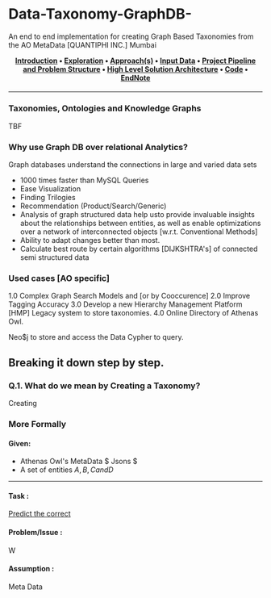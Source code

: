 # Data-Taxonomy-GraphDB-
An end to end implementation for creating Graph Based Taxonomies from the AO MetaData [QUANTIPHI INC.] Mumbai


 <h4 align='center' style="margin-top: 0px"> <p align="center">
  <a href="## JSON to Graph">Introduction</a> •
  <a href="#how-to-use">Exploration</a> •
  <a href="#download">Approach(s)</a> •
    <a href="#download">Input Data</a> •
  <a href="#credits">Project Pipeline and Problem Structure</a> •
  <a href="#related">High Level Solution Architecture</a> •
  <a href="#license">Code</a> •
    <a href="#license">EndNote</a>
</p> </h4>


***


### Taxonomies, Ontologies and Knowledge Graphs
TBF

### Why use Graph DB over relational Analytics?
Graph databases understand the connections in large and varied data sets
- 1000 times faster than MySQL Queries
- Ease Visualization
- Finding Trilogies
- Recommendation (Product/Search/Generic)
- Analysis of graph structured data help usto provide invaluable insights about the relationships between entities, as well as enable optimizations over a network of interconnected objects [w.r.t. Conventional Methods]
- Ability to adapt changes better than most.
- Calculate best route by certain algorithms [DIJKSHTRA's] of connected semi structured data

### Used cases [AO specific]

1.0 Complex Graph Search Models and [or by Cooccurence]
2.0 Improve Tagging Accuracy
3.0 Develop a new Hierarchy Management Platform [HMP] Legacy system to store taxonomies.
4.0 Online Directory of Athenas Owl.


Neo$j to store and access the Data
Cypher to query.




## Breaking it down step by step.

### Q.1. What do we mean by Creating a Taxonomy?

Creating 

### __More Formally__ 

#### Given:
- Athenas Owl's MetaData $ Jsons $
- A set of entities $A,B,C and D$  <br>
***
#### Task : 
<u>Predict the correct</u>
#### Problem/Issue : 
W

#### Assumption : 
Meta Data
